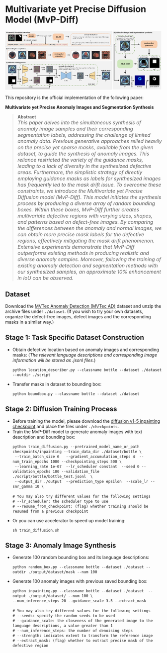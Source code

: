 #  Multivariate yet Precise Diffusion Model (MvP-Diff)
![](./main.png)

This repository is the official implementation of the following paper:

**Multivariate yet Precise Anomaly Images and Segmentation Synthesis**<br>

> **Abstract**<br>
> <font size=3> *This paper delves into the simultaneous synthesis of anomaly image samples and their corresponding segmentation labels, addressing the challenge of limited anomaly data. Previous generative approaches relied heavily on the precise yet sparse masks, available from the given dataset, to guide the synthesis of anomaly images. This reliance restricted the variety of the guidance masks, leading to a lack of diversity in the synthesized defective areas. Furthermore, the simplistic strategy of directly employing guidance masks as labels for synthesized images has frequently led to the mask drift issue. To overcome these constraints, we introduce the Multivariate yet Precise Diffusion model (MvP-Diff). This model initiates the synthesis process by producing a diverse array of random bounding boxes. Within these boxes, MvP-Diff further creates multivariate defective regions with varying sizes, shapes, and patterns based on defect-free images. By comparing the differences between the anomaly and normal images, we can obtain more precise mask labels for the defective regions, effectively mitigating the mask drift phenomenon. Extensive experiments demonstrate that MvP-Diff outperforms existing methods in producing realistic and diverse anomaly samples. Moreover, following the training of existing anomaly detection and segmentation methods with our synthesized samples, an approximate 10\% enhancement in IoU can be observed.* </font>


## Dataset

Download the [MVTec Anomaly Detection (MVTec AD)](https://www.mvtec.com/company/research/datasets/mvtec-ad/) dataset and unzip the archive files under ```./dataset```. (If you wish to try your own datasets, organize the defect-free images, defect images and the corresponding masks in a similar way.)

    
## Stage 1: Task Specific Dataset Construction

- Obtain defective location based on anomaly images and corresponding masks: (*The relevant language descriptions and corresponding image information will be stored as .jsonl files.*)
    ```shell
    python location_describer.py --classname bottle --dataset ./dataset --outdir ./script
    ```
- Transfer masks in dataset to bounding box:
    ```shell
    python boundbox.py --classname bottle --dataset ./dataset  

## Stage 2: Diffusion Training Process
- Before training the model, please download the [diffusion v1-5 inpainting checkpoint](https://huggingface.co/runwayml/stable-diffusion-v1-5) and place the files under ```./checkpoints```. 
- Train the MvP-Diff model to generate anomaly images with text description and bounding box:
    ```shell
    python train_diffusion.py --pretrained_model_name_or_path checkpoints/inpainting --train_data_dir ./dataset/bottle \
     --train_batch_size 6   --gradient_accumulation_steps 4  --num_train_epochs 1000 --checkpointing_steps 500 \
     --learning_rate 1e-07  --lr_scheduler constant  --seed 0 --validation_epochs 100 --validation_file ./script/bottle/bottle_test.jsonl  \
     --output_dir ./output  --prediction_type epsilon  --scale_lr --snr_gamma 10 \
    
    # You may also try different values for the following settings
    # --lr_scheduler: the scheduler type to use
    # --resume_from_checkpoint: (flag) whether training should be resumed from a previous checkpoint
    ```
- Or you can use accelerator to speed up model training:
    ```shell
    sh train_diffusion.sh
    ```

## Stage 3: Anomaly Image Synthesis
- Generate 100 random bounding box and its language descriptions:
  ```shell
  python random_box.py --classname bottle --dataset ./dataset --outdir ./output/dataset/mask --num 100
  ```
  
- Generate 100 anomaly images with previous saved bounding box: 
    ```shell
    python inpainting.py --classname bottle --dataset ./dataset  --output ./output/dataset/ --num 100 \
    --num_inference_steps 20 --guidance_scale 3.5 --extract_mask
        
    # You may also try different values for the following settings
    # --seeds: specify the random seeds to be used
    # --guidance_scale: the closeness of the generated image to the language descriptions, a value greater than 1
    # --num_inference_steps: the number of denoising steps
    # --strength: indicates extent to transform the reference image
    # --extract_mask: (flag) whether to extract precise mask of the defective region 
    ```

     
